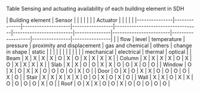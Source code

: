 Table
Sensing and actuating availability of each building element in SDH

|     Building element    |     Sensor    |              |                    |                 |                                   |                         |               |     Actuator           |                   |                |                |
|                         |---------------|--------------|--------------------|-----------------|-----------------------------------|-------------------------|---------------|------------------------|-------------------|----------------|----------------|
|                         |     flow      |     level    |     temperature    |     pressure    |     proximity and displacement    |     gas and chemical    |     others    |     change in shape    |     static        |                |                |
|                         |               |              |                    |                 |                                   |                         |               |     mechanical         |     electrical    |     thermal    |     optical    |
|     Beam                |     X         |     X        |     X              |     X           |     O                             |     X                   |     O         |     X                  |     X             |     X          |     X          |
|     Column              |     X         |     X        |     X              |     X           |     O                             |     X                   |     O         |     X                  |     X             |     X          |     X          |
|     Slab                |     X         |     X        |     O              |     O           |     X                             |     X                   |     O         |     O                  |     X             |     O          |     O          |
|     Window              |     O         |     X        |     O              |     X           |     X                             |     O                   |     O         |     O                  |     O             |     X          |     O          |
|     Door                |     O         |     X        |     O              |     X           |     X                             |     O                   |     O         |     O                  |     O             |     X          |     O          |
|     Stair               |     X         |     X        |     X              |     X           |     X                             |     O                   |     O         |     X                  |     O             |     X          |     O          |
|     Wall                |     X         |     X        |     O              |     X           |     X                             |     O                   |     O         |     O                  |     O             |     X          |     O          |
|     Roof                |     O         |     X        |     X              |     O           |     O                             |     X                   |     O         |     O                  |     O             |     O          |     O          |
